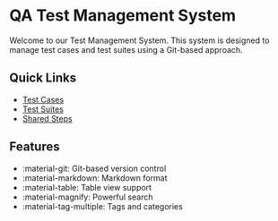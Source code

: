 # QA Test Management System

Welcome to our Test Management System. This system is designed to manage test cases and test suites using a Git-based approach.

## Quick Links

- [Test Cases](test-cases/index.md)
- [Test Suites](test-suites/index.md)
- [Shared Steps](shared-steps/index.md)

## Features

- :material-git: Git-based version control
- :material-markdown: Markdown format
- :material-table: Table view support
- :material-magnify: Powerful search
- :material-tag-multiple: Tags and categories
